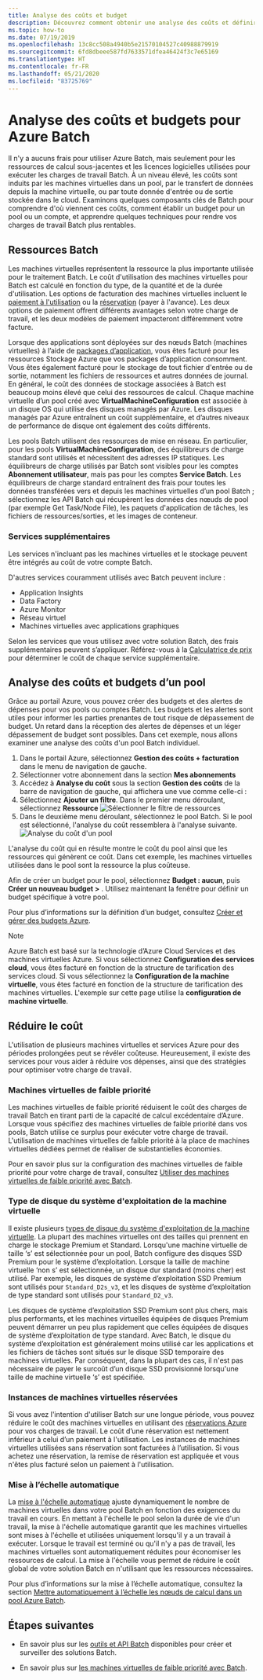 ```yaml
---
title: Analyse des coûts et budget
description: Découvrez comment obtenir une analyse des coûts et définir un budget pour les ressources de calcul et licences logicielles sous-jacentes utilisées dans le cadre de l’exécution de vos charges de travail Batch.
ms.topic: how-to
ms.date: 07/19/2019
ms.openlocfilehash: 13c8cc508a4940b5e21570104527c40988879919
ms.sourcegitcommit: 6fd8dbeee587fd7633571dfea46424f3c7e65169
ms.translationtype: HT
ms.contentlocale: fr-FR
ms.lasthandoff: 05/21/2020
ms.locfileid: "83725769"
---
```

# <a name="cost-analysis-and-budgets-for-azure-batch"></a>Analyse des coûts et budgets pour Azure Batch

Il n'y a aucuns frais pour utiliser Azure Batch, mais seulement pour les ressources de calcul sous-jacentes et les licences logicielles utilisées pour exécuter les charges de travail Batch. À un niveau élevé, les coûts sont induits par les machines virtuelles dans un pool, par le transfert de données depuis la machine virtuelle, ou par toute donnée d'entrée ou de sortie stockée dans le cloud. Examinons quelques composants clés de Batch pour comprendre d'où viennent ces coûts, comment établir un budget pour un pool ou un compte, et apprendre quelques techniques pour rendre vos charges de travail Batch plus rentables.

## <a name="batch-resources"></a>Ressources Batch

Les machines virtuelles représentent la ressource la plus importante utilisée pour le traitement Batch. Le coût d'utilisation des machines virtuelles pour Batch est calculé en fonction du type, de la quantité et de la durée d'utilisation. Les options de facturation des machines virtuelles incluent le [paiement à l'utilisation](https://azure.microsoft.com/offers/ms-azr-0003p/) ou la [réservation](../cost-management-billing/reservations/save-compute-costs-reservations.md) (payer à l'avance). Les deux options de paiement offrent différents avantages selon votre charge de travail, et les deux modèles de paiement impacteront différemment votre facture.

Lorsque des applications sont déployées sur des nœuds Batch (machines virtuelles) à l’aide de [packages d’application](batch-application-packages.md), vous êtes facturé pour les ressources Stockage Azure que vos packages d’application consomment. Vous êtes également facturé pour le stockage de tout fichier d'entrée ou de sortie, notamment les fichiers de ressources et autres données de journal. En général, le coût des données de stockage associées à Batch est beaucoup moins élevé que celui des ressources de calcul. Chaque machine virtuelle d’un pool créé avec **VirtualMachineConfiguration** est associée à un disque OS qui utilise des disques managés par Azure. Les disques managés par Azure entraînent un coût supplémentaire, et d’autres niveaux de performance de disque ont également des coûts différents.

Les pools Batch utilisent des ressources de mise en réseau. En particulier, pour les pools **VirtualMachineConfiguration**, des équilibreurs de charge standard sont utilisés et nécessitent des adresses IP statiques. Les équilibreurs de charge utilisés par Batch sont visibles pour les comptes **Abonnement utilisateur**, mais pas pour les comptes **Service Batch**. Les équilibreurs de charge standard entraînent des frais pour toutes les données transférées vers et depuis les machines virtuelles d’un pool Batch ; sélectionnez les API Batch qui récupèrent les données des nœuds de pool (par exemple Get Task/Node File), les paquets d'application de tâches, les fichiers de ressources/sorties, et les images de conteneur.

### <a name="additional-services"></a>Services supplémentaires

Les services n'incluant pas les machines virtuelles et le stockage peuvent être intégrés au coût de votre compte Batch.

D'autres services couramment utilisés avec Batch peuvent inclure :

- Application Insights
- Data Factory
- Azure Monitor
- Réseau virtuel
- Machines virtuelles avec applications graphiques

Selon les services que vous utilisez avec votre solution Batch, des frais supplémentaires peuvent s’appliquer. Référez-vous à la [Calculatrice de prix](https://azure.microsoft.com/pricing/calculator/) pour déterminer le coût de chaque service supplémentaire.

## <a name="cost-analysis-and-budget-for-a-pool"></a>Analyse des coûts et budgets d’un pool

Grâce au portail Azure, vous pouvez créer des budgets et des alertes de dépenses pour vos pools ou comptes Batch. Les budgets et les alertes sont utiles pour informer les parties prenantes de tout risque de dépassement de budget. Un retard dans la réception des alertes de dépenses et un léger dépassement de budget sont possibles. Dans cet exemple, nous allons examiner une analyse des coûts d'un pool Batch individuel.

1. Dans le portail Azure, sélectionnez **Gestion des coûts + facturation** dans le menu de navigation de gauche.
1. Sélectionner votre abonnement dans la section **Mes abonnements**
1. Accédez à **Analyse du coût** sous la section **Gestion des coûts** de la barre de navigation de gauche, qui affichera une vue comme celle-ci :
1. Sélectionnez **Ajouter un filtre**. Dans le premier menu déroulant, sélectionnez **Ressource** ![Sélectionner le filtre de ressources](./media/batch-budget/resource-filter.png)
1. Dans le deuxième menu déroulant, sélectionnez le pool Batch. Si le pool est sélectionné, l'analyse du coût ressemblera à l'analyse suivante.
    ![Analyse du coût d'un pool](./media/batch-budget/pool-cost-analysis.png)

L'analyse du coût qui en résulte montre le coût du pool ainsi que les ressources qui génèrent ce coût. Dans cet exemple, les machines virtuelles utilisées dans le pool sont la ressource la plus coûteuse.

Afin de créer un budget pour le pool, sélectionnez **Budget : aucun**, puis **Créer un nouveau budget >** . Utilisez maintenant la fenêtre pour définir un budget spécifique à votre pool.

Pour plus d’informations sur la définition d’un budget, consultez [Créer et gérer des budgets Azure](../cost-management-billing/costs/tutorial-acm-create-budgets.md).

> [!NOTE]
> Azure Batch est basé sur la technologie d’Azure Cloud Services et des machines virtuelles Azure. Si vous sélectionnez **Configuration des services cloud**, vous êtes facturé en fonction de la structure de tarification des services cloud. Si vous sélectionnez la **Configuration de la machine virtuelle**, vous êtes facturé en fonction de la structure de tarification des machines virtuelles. L'exemple sur cette page utilise la **configuration de machine virtuelle**.

## <a name="minimize-cost"></a>Réduire le coût

L'utilisation de plusieurs machines virtuelles et services Azure pour des périodes prolongées peut se révéler coûteuse. Heureusement, il existe des services pour vous aider à réduire vos dépenses, ainsi que des stratégies pour optimiser votre charge de travail.

### <a name="low-priority-virtual-machines"></a>Machines virtuelles de faible priorité

Les machines virtuelles de faible priorité réduisent le coût des charges de travail Batch en tirant parti de la capacité de calcul excédentaire d’Azure. Lorsque vous spécifiez des machines virtuelles de faible priorité dans vos pools, Batch utilise ce surplus pour exécuter votre charge de travail. L'utilisation de machines virtuelles de faible priorité à la place de machines virtuelles dédiées permet de réaliser de substantielles économies.

Pour en savoir plus sur la configuration des machines virtuelles de faible priorité pour votre charge de travail, consultez [Utiliser des machines virtuelles de faible priorité avec Batch](batch-low-pri-vms.md).

### <a name="virtual-machine-os-disk-type"></a>Type de disque du système d'exploitation de la machine virtuelle

Il existe plusieurs [types de disque du système d'exploitation de la machine virtuelle](../virtual-machines/windows/disks-types.md). La plupart des machines virtuelles ont des tailles qui prennent en charge le stockage Premium et Standard. Lorsqu'une machine virtuelle de taille ‘s’ est sélectionnée pour un pool, Batch configure des disques SSD Premium pour le système d’exploitation. Lorsque la taille de machine virtuelle ‘non s’ est sélectionnée, un disque dur standard (moins cher) est utilisé. Par exemple, les disques de système d’exploitation SSD Premium sont utilisés pour `Standard_D2s_v3`, et les disques de système d’exploitation de type standard sont utilisés pour `Standard_D2_v3`.

Les disques de système d’exploitation SSD Premium sont plus chers, mais plus performants, et les machines virtuelles équipées de disques Premium peuvent démarrer un peu plus rapidement que celles équipées de disques de système d’exploitation de type standard. Avec Batch, le disque du système d’exploitation est généralement moins utilisé car les applications et les fichiers de tâches sont situés sur le disque SSD temporaire des machines virtuelles. Par conséquent, dans la plupart des cas, il n'est pas nécessaire de payer le surcoût d’un disque SSD provisionné lorsqu'une taille de machine virtuelle ‘s’ est spécifiée.

### <a name="reserved-virtual-machine-instances"></a>Instances de machines virtuelles réservées

Si vous avez l'intention d'utiliser Batch sur une longue période, vous pouvez réduire le coût des machines virtuelles en utilisant des [réservations Azure](../cost-management-billing/reservations/save-compute-costs-reservations.md) pour vos charges de travail. Le coût d’une réservation est nettement inférieur à celui d’un paiement à l'utilisation. Les instances de machines virtuelles utilisées sans réservation sont facturées à l’utilisation. Si vous achetez une réservation, la remise de réservation est appliquée et vous n'êtes plus facturé selon un paiement à l'utilisation.

### <a name="automatic-scaling"></a>Mise à l’échelle automatique

La [mise à l'échelle automatique](batch-automatic-scaling.md) ajuste dynamiquement le nombre de machines virtuelles dans votre pool Batch en fonction des exigences du travail en cours. En mettant à l'échelle le pool selon la durée de vie d'un travail, la mise à l'échelle automatique garantit que les machines virtuelles sont mises à l'échelle et utilisées uniquement lorsqu'il y a un travail à exécuter. Lorsque le travail est terminé ou qu'il n'y a pas de travail, les machines virtuelles sont automatiquement réduites pour économiser les ressources de calcul. La mise à l'échelle vous permet de réduire le coût global de votre solution Batch en n'utilisant que les ressources nécessaires.

Pour plus d’informations sur la mise à l’échelle automatique, consultez la section [Mettre automatiquement à l’échelle les nœuds de calcul dans un pool Azure Batch](batch-automatic-scaling.md).

## <a name="next-steps"></a>Étapes suivantes

- En savoir plus sur les [outils et API Batch](batch-apis-tools.md) disponibles pour créer et surveiller des solutions Batch.  

- En savoir plus sur [les machines virtuelles de faible priorité avec Batch](batch-low-pri-vms.md).
